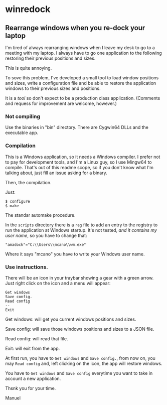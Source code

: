# winredock

## Rearrange windows when you re-dock your laptop

I'm tired of always rearranging windows when I leave my desk to go to
a meeting with my laptop. I always have to go one application to the
following restoring their previous positions and sizes.

This is quite annoying.

To sove this problem, I've developed a small tool to load window
positions and sizes, write a configuration file and be able to restore
the application windows to their previous sizes and positions.

It is a *tool* so don't expect to be a production class
application. (Comments and requess for improvement are welcome,
however.)

### Not compiling

Use the binaries in "bin" directory. There are Cygwin64 DLLs and the
executable app.

### Compilation

This is a Windows application, so it needs a Windows compiler. I prefer
not to pay for development tools, and I'm a Linux guy, so I use
Mingw64 to compile. That's out of this readme scope, so if you don't
know what I'm talking about, just fill an issue asking for a binary.

Then, the compilation.

Just:

    $ configure
    $ make

The standar automake procedure.

In the `scripts` directory there is a `reg` file to add an entry to
the registry to run the application at Windows startup. It's not
tested, _and it contains my user name_, so you have to change that:

    "amadock"="C:\\Users\\mcano\\wm.exe"

Where it says "mcano" you have to write your Windows user name.

### Use instructions.

There will be an icon in your traybar showing a gear with a green
arrow. Just right click on the icon and a menu will appear:

    Get windows
    Save config.
    Read config
    --
    Exit

Get windows: will get you current windows positions and sizes.

Save config: will save those windows positions and sizes to a JSON
file.

Read config: will read that file.

Exit: will exit from the app.

At first run, you have to `Get windows` and `Save config.`, from now
on, you may `Read config` and, left clicking on the icon, the app will
restore windows.

You have to `Get windows` and `Save config` everytime you want to take
in account a new application.


Thsnk you for your time.

Manuel